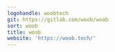 ```yaml
---
logohandle: woobtech
git: https://gitlab.com/woob/woob
sort: woob
title: woob
website: 'https://woob.tech/'
---
```

